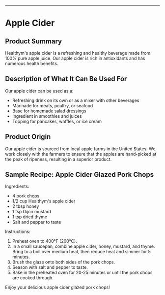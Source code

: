 ---

# Apple Cider
## Product Summary
Healthym's apple cider is a refreshing and healthy beverage made from 100% pure apple juice. Our apple cider is rich in antioxidants and has numerous health benefits.

## Description of What It Can Be Used For
Our apple cider can be used as a:
* Refreshing drink on its own or as a mixer with other beverages
* Marinade for meats, poultry, or seafood
* Base for homemade salad dressings
* Ingredient in smoothies and juices
* Topping for pancakes, waffles, or ice cream

## Product Origin
Our apple cider is sourced from local apple farms in the United States. We work closely with the farmers to ensure that the apples are hand-picked at the peak of ripeness, resulting in a superior product.

## Sample Recipe: Apple Cider Glazed Pork Chops
Ingredients:
* 4 pork chops
* 1/2 cup Healthym's apple cider
* 2 tbsp honey
* 1 tsp Dijon mustard
* 1 tsp dried thyme
* Salt and pepper to taste

Instructions:
1. Preheat oven to 400°F (200°C).
2. In a small saucepan, combine apple cider, honey, mustard, and thyme. Bring to a boil over medium heat, then reduce heat and simmer for 5 minutes.
3. Brush the glaze onto both sides of the pork chops.
4. Season with salt and pepper to taste.
5. Bake in the preheated oven for 20-25 minutes or until the pork chops are cooked through.

Enjoy your delicious apple cider glazed pork chops!